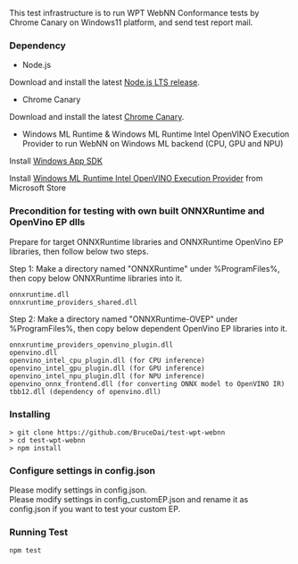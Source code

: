 This test infrastructure is to run WPT WebNN Conformance tests by
Chrome Canary on Windows11 platform, and send test report mail.

### Dependency
- Node.js

Download and install the latest [Node.js LTS release](https://nodejs.org/en/download).

- Chrome Canary

Download and install the latest [Chrome
Canary](https://www.google.com/chrome/canary/).

- Windows ML Runtime & Windows ML Runtime Intel OpenVINO
  Execution Provider to run WebNN on Windows ML
  backend (CPU, GPU and NPU)

Install [Windows App SDK](https://learn.microsoft.com/en-us/windows/apps/windows-app-sdk/downloads)

Install [Windows ML Runtime Intel OpenVINO Execution Provider](https://apps.microsoft.com/detail/9ph4ckr43xlp) from Microsoft Store


### Precondition for testing with own built ONNXRuntime and OpenVino EP dlls
Prepare for target ONNXRuntime libraries and ONNXRuntime OpenVino EP
libraries, then follow below two steps.

Step 1: Make a directory named "ONNXRuntime" under %ProgramFiles%, then
copy below ONNXRuntime libraries into it.
```
onnxruntime.dll
onnxruntime_providers_shared.dll
```

Step 2: Make a directory named "ONNXRuntime-OVEP" under %ProgramFiles%, then
copy below 
dependent OpenVino EP libraries into it.
```
onnxruntime_providers_openvino_plugin.dll
openvino.dll
openvino_intel_cpu_plugin.dll (for CPU inference)
openvino_intel_gpu_plugin.dll (for GPU inference)
openvino_intel_npu_plugin.dll (for NPU inference)
openvino_onnx_frontend.dll (for converting ONNX model to OpenVINO IR)
tbb12.dll (dependency of openvino.dll)
```

### Installing
```batch
> git clone https://github.com/BruceDai/test-wpt-webnn
> cd test-wpt-webnn
> npm install
```

### Configure settings in config.json
Please modify settings in config.json.<br>
Please modify settings in config_customEP.json and rename it as config.json if you want to test your custom EP.

### Running Test
```batch
npm test
```